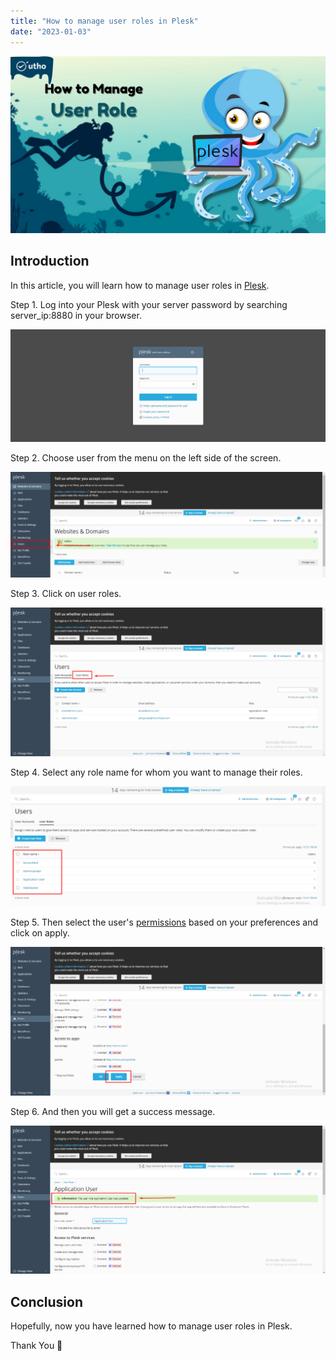 ```yaml
---
title: "How to manage user roles in Plesk"
date: "2023-01-03"
---
```


![How to manage user roles in Plesk](images/How-to-manage-user-roles-in-Plesk_utho.jpg)

## Introduction

In this article, you will learn how to manage user roles in [Plesk](https://en.wikipedia.org/wiki/Plesk).

Step 1. Log into your Plesk with your server password by searching server\_ip:8880 in your browser.

![command output](images/image-679-1024x367.png)

Step 2. Choose user from the menu on the left side of the screen. 

![manage user roles in Plesk.](images/image-713-1024x342.png)

Step 3. Click on user roles.

![manage user roles in Plesk.](images/image-714-1024x484.png)

Step 4. Select any role name for whom you want to manage their roles.

![manage user roles in Plesk.](images/image-715-1024x390.png)

Step 5. Then select the user's [permissions](https://utho.com/docs/tutorial/how-to-assign-permissions-to-files-and-folders-in-plesk/) based on your preferences and click on apply.

![manage user roles in Plesk.](images/image-717-1024x483.png)

Step 6. And then you will get a success message.

![output](images/image-718-1024x483.png)

## Conclusion

Hopefully, now you have learned how to manage user roles in Plesk.

Thank You 🙂
